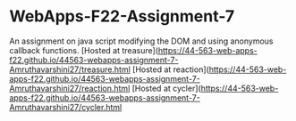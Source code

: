 # WebApps-F22-Assignment-7
An assignment on java script modifying the DOM and using anonymous callback functions.
[Hosted at treasure](https://44-563-web-apps-f22.github.io/44563-webapps-assignment-7-Amruthavarshini27/treasure.html
[Hosted at reaction](https://44-563-web-apps-f22.github.io/44563-webapps-assignment-7-Amruthavarshini27/reaction.html
[Hosted at cycler](https://44-563-web-apps-f22.github.io/44563-webapps-assignment-7-Amruthavarshini27/cycler.html

